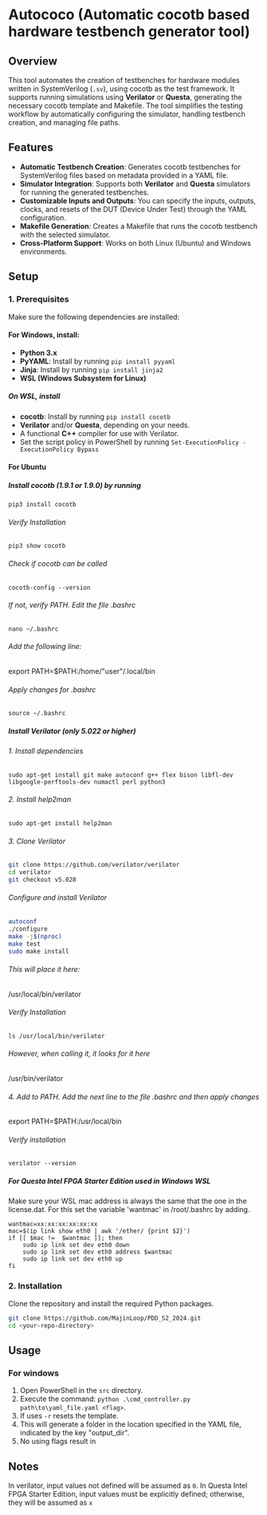 # Autococo (Automatic cocotb based hardware testbench generator tool)




## Overview

This tool automates the creation of testbenches for hardware modules written in SystemVerilog (`.sv`), using cocotb as the test framework. It supports running simulations using **Verilator** or **Questa**, generating the necessary cocotb template and Makefile. The tool simplifies the testing workflow by automatically configuring the simulator, handling testbench creation, and managing file paths.




## Features

- **Automatic Testbench Creation**: Generates cocotb testbenches for SystemVerilog files based on metadata provided in a YAML file.
- **Simulator Integration**: Supports both **Verilator** and **Questa** simulators for running the generated testbenches.
- **Customizable Inputs and Outputs**: You can specify the inputs, outputs, clocks, and resets of the DUT (Device Under Test) through the YAML configuration.
- **Makefile Generation**: Creates a Makefile that runs the cocotb testbench with the selected simulator.
- **Cross-Platform Support**: Works on both Linux (Ubuntu) and Windows environments.




## Setup

### 1. Prerequisites
Make sure the following dependencies are installed:

#### For **Windows**, install:
- **Python 3.x**
- **PyYAML**: Install by running `pip install pyyaml`
- **Jinja**: Install by running `pip install jinja2`
- **WSL (Windows Subsystem for Linux)**
##### On WSL, install
- **cocotb**: Install by running `pip install cocotb`
- **Verilator** and/or **Questa**, depending on your needs.
- A functional **C++** compiler for use with Verilator.
- Set the script policy in PowerShell by running
`Set-ExecutionPolicy -ExecutionPolicy Bypass`



#### For Ubuntu

##### Install cocotb (1.9.1 or 1.9.0) by running

`pip3 install cocotb`
###### Verify Installation
`pip3 show cocotb`
###### Check if cocotb can be called
`cocotb-config --version`
###### If not, verify PATH. Edit the file .bashrc
`nano ~/.bashrc`
###### Add the following line:
export PATH=$PATH:/home/"user"/.local/bin
###### Apply changes for .bashrc
`source ~/.bashrc`


##### Install Verilator (only 5.022 or higher)
###### 1. Install dependencies
`sudo apt-get install git make autoconf g++ flex bison libfl-dev libgoogle-perftools-dev numactl perl python3`
###### 2. Install help2man
`sudo apt-get install help2man`
###### 3. Clone Verilator
```bash
git clone https://github.com/verilator/verilator
cd verilator
git checkout v5.028
```
###### Configure and install Verilator
```bash
autoconf
./configure
make -j$(nproc)
make test
sudo make install
```
###### This will place it here:
/usr/local/bin/verilator
###### Verify Installation
`ls /usr/local/bin/verilator`
###### However, when calling it, it looks for it here
/usr/bin/verilator
###### 4. Add to PATH. Add the next line to the file .bashrc and then apply changes
export PATH=$PATH:/usr/local/bin
###### Verify installation
`verilator --version`



##### For Questa Intel FPGA Starter Edition used in Windows WSL
Make sure your WSL mac address is always the same that the one in the license.dat. For this set the variable 'wantmac' in /root/.bashrc by adding.

```
wantmac=xx:xx:xx:xx:xx:xx
mac=$(ip link show eth0 | awk '/ether/ {print $2}')
if [[ $mac !=  $wantmac ]]; then
    sudo ip link set dev eth0 down
    sudo ip link set dev eth0 address $wantmac
    sudo ip link set dev eth0 up
fi
```


### 2. Installation

Clone the repository and install the required Python packages.

```bash
git clone https://github.com/MajinLoop/PDD_S2_2024.git
cd <your-repo-directory>
```




## Usage
### For windows
1. Open PowerShell in the `src` directory.
2. Execute the command: `python .\cmd_controller.py path\to\yaml_file.yaml <flag>`.
3. If uses `-r` resets the template.
4. This will generate a folder in the location specified in the YAML file, indicated by the key "output_dir".
5. No using flags result in


## Notes

In verilator, input values not defined will be assumed as `0`.
In Questa Intel FPGA Starter Edition, input values must be explicitly defined; otherwise, they will be assumed as `x`